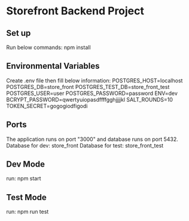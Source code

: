 # Storefront Backend Project

## Set up

Run below commands:
npm install

## Environmental Variables

Create .env file then fill below information:
POSTGRES_HOST=localhost
POSTGRES_DB=store_front
POSTGRES_TEST_DB=store_front_test
POSTGRES_USER=user
POSTGRES_PASSWORD=password
ENV=dev
BCRYPT_PASSWORD=qwertyuiopasdffffgghjjjjkl
SALT_ROUNDS=10
TOKEN_SECRET=gogogiodfigodi

## Ports

The application runs on port "3000" and database runs on port 5432.
Database for dev: store_front
Database for test: store_front_test

## Dev Mode

run: npm start

## Test Mode

run: npm run test

